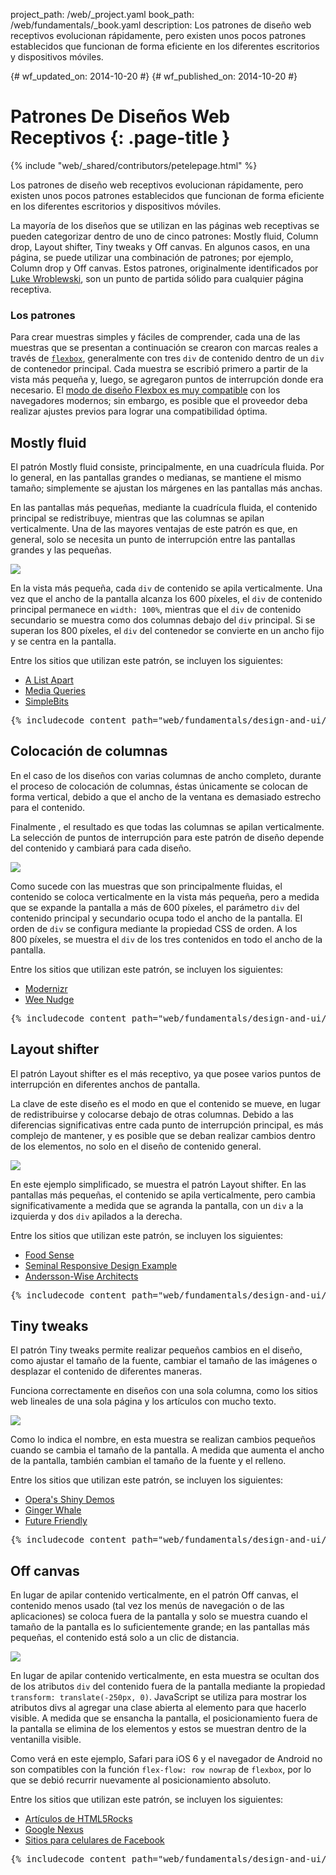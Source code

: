 project_path: /web/_project.yaml
book_path: /web/fundamentals/_book.yaml
description: Los patrones de diseño web receptivos evolucionan rápidamente, pero existen unos pocos patrones establecidos que funcionan de forma eficiente en los diferentes escritorios y dispositivos móviles.


{# wf_updated_on: 2014-10-20 #}
{# wf_published_on: 2014-10-20 #}

# Patrones De Diseños Web Receptivos {: .page-title }

{% include "web/_shared/contributors/petelepage.html" %}

Los patrones de diseño web receptivos evolucionan rápidamente, pero existen unos pocos patrones establecidos que funcionan de forma eficiente en los diferentes escritorios y dispositivos móviles.

La mayoría de los diseños que se utilizan en las páginas web receptivas se
pueden categorizar dentro de uno de cinco patrones: Mostly fluid, Column drop,
Layout shifter, Tiny tweaks y Off canvas. En algunos casos, en una página, se
puede utilizar una combinación de patrones; por ejemplo, Column drop
y Off canvas.  Estos patrones, originalmente identificados por [Luke
Wroblewski](http://www.lukew.com/ff/entry.asp?1514), son un punto de partida sólido
para cualquier página receptiva.

### Los patrones

Para crear muestras simples y fáciles de comprender, cada una de las muestras
que se presentan a continuación se crearon con marcas reales a través de 
[`flexbox`](https://developer.mozilla.org/en-US/docs/Web/Guide/CSS/Flexible_boxes),
generalmente con tres `div` de contenido dentro de un `div` de contenedor principal.
 Cada muestra se escribió primero a partir de la vista más pequeña y, luego,
se agregaron puntos de interrupción donde era necesario.  El [modo de diseño Flexbox es muy
compatible](http://caniuse.com/#search=flexbox) con los navegadores modernos; sin embargo, es posible que el
proveedor deba realizar ajustes previos para lograr una compatibilidad óptima.

## Mostly fluid

El patrón Mostly fluid consiste, principalmente, en una cuadrícula fluida.  Por lo general, en las pantallas grandes o medianas, se mantiene el mismo tamaño; simplemente se ajustan los márgenes en las pantallas más anchas.

En las pantallas más pequeñas, mediante la cuadrícula fluida, el contenido principal se redistribuye,
mientras que las columnas se apilan verticalmente.  Una de las mayores ventajas de este patrón es
que, en general, solo se necesita un punto de interrupción entre las pantallas grandes y las
pequeñas.


<img src="imgs/mostly-fluid.svg">


En la vista más pequeña, cada `div` de contenido se apila verticalmente.  Una
vez que el ancho de la pantalla alcanza los 600 píxeles, el `div` de contenido
principal permanece en `width: 100%`, mientras que el  `div` de contenido
secundario se muestra como dos columnas debajo del `div` principal.  Si se
superan los 800 píxeles, el `div` del contenedor se convierte en un ancho fijo
y se centra en la pantalla.

Entre los sitios que utilizan este patrón, se incluyen los siguientes:

 * [A List Apart](http://mediaqueri.es/ala/)
 * [Media Queries](http://mediaqueri.es/)
 * [SimpleBits](http://simplebits.com/)


<pre class="prettyprint">
{% includecode content_path="web/fundamentals/design-and-ui/responsive/_code/mostly-fluid.html" region_tag="mfluid" adjust_indentation="auto" %}
</pre>


## Colocación de columnas


En el caso de los diseños con varias columnas de ancho completo, durante el proceso de colocación de columnas, éstas únicamente se colocan de forma vertical, debido a que el ancho de la ventana es demasiado estrecho para el contenido.

Finalmente
, el resultado es que todas las columnas se apilan verticalmente.  La selección
de puntos de interrupción para este patrón de diseño depende del contenido y cambiará
para cada diseño.


<img src="imgs/column-drop.svg">


Como sucede con las muestras que son principalmente fluidas, el contenido se coloca verticalmente en la
vista más pequeña, pero a medida que se expande la pantalla a más de 600 píxeles, el parámetro
`div` del contenido principal y secundario ocupa todo el ancho de la pantalla.  El orden de `div` se configura mediante la propiedad
CSS de orden.  A los 800 píxeles, se muestra el `div` de los tres contenidos en todo el
ancho de la pantalla.

Entre los sitios que utilizan este patrón, se incluyen los siguientes:

 * [Modernizr](http://modernizr.com/)
 * [Wee Nudge](http://weenudge.com/)

<pre class="prettyprint">
{% includecode content_path="web/fundamentals/design-and-ui/responsive/_code/column-drop.html" region_tag="cdrop" adjust_indentation="auto" %}
</pre>


## Layout shifter


El patrón Layout shifter es el más receptivo, ya que posee varios puntos de interrupción en diferentes anchos de pantalla.

La clave de este diseño es el modo en que el contenido se mueve, en lugar de redistribuirse y
colocarse debajo de otras columnas.  Debido a las diferencias significativas entre cada
punto de interrupción principal, es más complejo de mantener, y es posible que se deban realizar cambios
dentro de los elementos, no solo en el diseño de contenido general.

<img src="imgs/layout-shifter.svg">

En este ejemplo simplificado, se muestra el patrón Layout shifter. En las pantallas más pequeñas, el contenido se
apila verticalmente, pero cambia significativamente a medida que se
agranda la pantalla, con un `div` a la izquierda y dos `div` apilados a la derecha.

Entre los sitios que utilizan este patrón, se incluyen los siguientes:

 * [Food Sense](http://foodsense.is/)
 * [Seminal Responsive Design
  Example](http://alistapart.com/d/responsive-web-design/ex/ex-site-FINAL.html)
 * [Andersson-Wise Architects](http://www.anderssonwise.com/)

<pre class="prettyprint">
{% includecode content_path="web/fundamentals/design-and-ui/responsive/_code/layout-shifter.html" region_tag="lshifter" adjust_indentation="auto" %}
</pre>


## Tiny tweaks


El patrón Tiny tweaks permite realizar pequeños cambios en el diseño, como ajustar el tamaño de la fuente, cambiar el tamaño de las imágenes o desplazar el contenido de diferentes maneras.

Funciona correctamente en diseños con una sola columna, como los sitios web lineales de una sola página
y los artículos con mucho texto.


<img src="imgs/tiny-tweaks.svg">

Como lo indica el nombre, en esta muestra se realizan cambios pequeños cuando se cambia el tamaño de la pantalla.
A medida que aumenta el ancho de la pantalla, también cambian el tamaño de la fuente y el relleno.

Entre los sitios que utilizan este patrón, se incluyen los siguientes:

 * [Opera's Shiny Demos](http://shinydemos.com/)
 * [Ginger Whale](http://gingerwhale.com/)
 * [Future Friendly](http://futurefriendlyweb.com/)

<pre class="prettyprint">
{% includecode content_path="web/fundamentals/design-and-ui/responsive/_code/tiny-tweaks.html" region_tag="ttweaks" adjust_indentation="auto"%}
</pre>


## Off canvas


En lugar de apilar contenido verticalmente, en el patrón Off canvas, el contenido  menos usado (tal vez los menús de navegación o de las aplicaciones) se coloca fuera de la pantalla y solo se muestra cuando el tamaño de la pantalla es lo suficientemente grande; en las pantallas más pequeñas, el contenido está solo a un clic de distancia.

<img src="imgs/off-canvas.svg">

En lugar de apilar contenido verticalmente, en esta muestra se ocultan dos de los atributos
`div` del contenido fuera de la pantalla mediante la propiedad `transform: translate(-250px, 0)`.  JavaScript se utiliza
para mostrar los atributos divs al agregar una clase abierta al elemento para que hacerlo visible.  A medida que se
ensancha la pantalla, el posicionamiento fuera de la pantalla se elimina de los elementos y
estos se muestran dentro de la ventanilla visible.

Como verá en este ejemplo, Safari para iOS 6 y el navegador de Android no son compatibles con la función
`flex-flow: row nowrap` de `flexbox`, por lo que se debió recurrir nuevamente al
posicionamiento absoluto.

Entre los sitios que utilizan este patrón, se incluyen los siguientes:

 * [Artículos de HTML5Rocks](http://www.html5rocks.com/en/tutorials/developertools/async-call-stack/)
 * [Google Nexus](http://www.google.com/nexus/)
 * [Sitios para celulares de Facebook](https://m.facebook.com/)

<pre class="prettyprint">
{% includecode content_path="web/fundamentals/design-and-ui/responsive/_code/off-canvas.html" region_tag="ocanvas" adjust_indentation="auto" %}
</pre>

